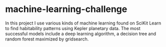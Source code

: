 # machine-learning-challenge
In this project I use various kinds of machine learning found on SciKit Learn to find habitability patterns using Kepler planetary data. The most successful models include a deep learning algorithm, a decision tree and random forest maximized by gridsearch.
